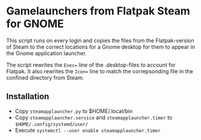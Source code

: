# Gamelaunchers from Flatpak Steam for GNOME

This script runs on every login and copies the files from the Flatpak-version
of Steam to the correct locations for a Gnome desktop for them to appear in the
Gnome application launcher.

The script rewrites the `Exec=` line of the .desktop-files to account for
Flatpak. It also rewrites the `Icon=` line to match the correpsonding file in
the confined directory from Steam.

## Installation

- Copy `steamapplauncher.py` to $HOME/.local/bin
- Copy `steamapplauncher.service` and `steamapplauncher.timer` to
`$HOME/.config/systemd/user/`
- Execute `systemctl --user enable steamapplauncher.timer`
